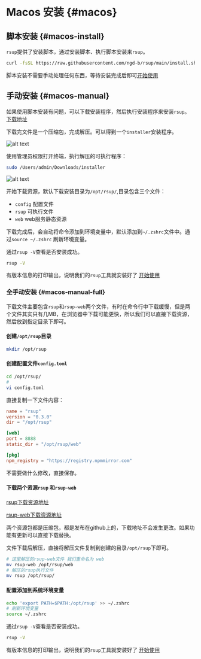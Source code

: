 # Macos 安装 {#macos}

## 脚本安装 {#macos-install}

`rsup`提供了安装脚本，通过安装脚本、执行脚本安装来`rsup`。

```sh
curl -fsSL https://raw.githubusercontent.com/ngd-b/rsup/main/install.sh | sh
```

脚本安装不需要手动处理任何东西，等待安装完成后即可[开始使用](../start/base)

## 手动安装 {#macos-manual}

如果使用脚本安装有问题，可以下载安装程序，然后执行安装程序来安装`rsup`。[下载地址](https://github.com/ngd-b/rsup/releases/download/latest/rsup-installer-macos-latest.tar.gz)

下载完文件是一个压缩包，完成解压。可以得到一个`installer`安装程序。

![alt text](/assets/macos-installer.png)

使用管理员权限打开终端，执行解压的可执行程序：

```sh
sudo /Users/admin/Downloads/installer 
```

![alt text](/assets/macos-installer-process.png)

开始下载资源，默认下载安装目录为`/opt/rsup/`,目录包含三个文件：

* `config` 配置文件
* `rsup` 可执行文件
* `web` web服务静态资源

下载完成后，会自动将命令添加到环境变量中，默认添加到`~/.zshrc`文件中。通过`source ~/.zshrc` 刷新环境变量。

通过`rsup -V`查看是否安装成功。

```sh
rsup -V
```

有版本信息的打印输出，说明我们的`rsup`工具就安装好了 [开始使用](../start/base)

### 全手动安装 {#macos-manual-full}

下载文件主要包含`rsup`和`rsup-web`两个文件，有时在命令行中下载缓慢，但是两个文件其实只有几MB，在浏览器中下载可能更快，所以我们可以直接下载资源，然后放到指定目录下即可。

#### 创建`/opt/rsup`目录

```sh
mkdir /opt/rsup
```

#### 创建配置文件`config.toml`

```sh
cd /opt/rsup/
# 
vi config.toml
```

直接复制一下文件内容：

```toml
name = "rsup"
version = "0.3.0"
dir = "/opt/rsup"

[web]
port = 8888
static_dir = "/opt/rsup/web"

[pkg]
npm_registry = "https://registry.npmmirror.com"
```

不需要做什么修改，直接保存。

#### 下载两个资源`rsup` 和`rsup-web`

[rsup下载资源地址](https://github.com/ngd-b/rsup/releases/download/latest/rsup-macos-latest.tar.gz)

[rsup-web下载资源地址](https://github.com/ngd-b/rsup-web/releases/download/latest/rsup-web.tar.gz)

两个资源包都是压缩包，都是发布在github上的，下载地址不会发生更改。如果功能有更新可以直接下载替换。

文件下载后解压，直接将解压文件复制到创建的目录`/opt/rsup`下即可。

```sh
# 这里解压的rsup-web文件 我们重命名为 web
mv rsup-web /opt/rsup/web
# 解压的rsup执行文件
mv rsup /opt/rsup/
```

#### 配置添加到系统环境变量

```sh
echo 'export PATH=$PATH:/opt/rsup' >> ~/.zshrc
# 刷新环境变量
source ~/.zshrc
```

通过`rsup -V`查看是否安装成功。

```sh
rsup -V
```

有版本信息的打印输出，说明我们的`rsup`工具就安装好了 [开始使用](../start/base)
